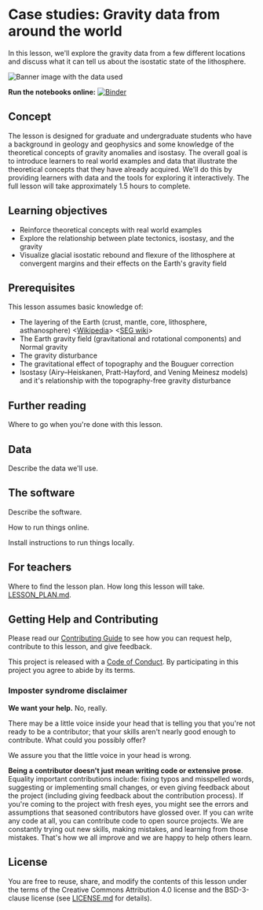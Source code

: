 # Case studies: Gravity data from around the world

In this lesson, we'll explore the gravity data from a few different locations
and discuss what it can tell us about the isostatic state of the lithosphere.

![Banner image with the data used]()


**Run the notebooks online:** [![Binder](https://mybinder.org/badge.svg)](https://mybinder.org/v2/gh/GeophysicsLibrary/gravity-case-studies/master?filepath=notebooks%2Findex.ipynb)


## Concept

The lesson is designed for graduate and undergraduate students who have a
background in geology and geophysics and some knowledge of the theoretical
concepts of gravity anomalies and isostasy.
The overall goal is to introduce learners to real world examples and data that
illustrate the theoretical concepts that they have already acquired.
We'll do this by providing learners with data and the tools for exploring it
interactively.
The full lesson will take approximately 1.5 hours to complete.


## Learning objectives

* Reinforce theoretical concepts with real world examples
* Explore the relationship between plate tectonics, isostasy, and the gravity
* Visualize glacial isostatic rebound and flexure of the lithosphere at
  convergent margins and their effects on the Earth's gravity field


## Prerequisites

This lesson assumes basic knowledge of:

* The layering of the Earth (crust, mantle, core, lithosphere, asthanosphere)
  <[Wikipedia](https://en.wikipedia.org/wiki/Structure_of_the_Earth)>
  <[SEG wiki](https://wiki.seg.org/wiki/Layers_of_the_Earth)>
* The Earth gravity field (gravitational and rotational components) and Normal
  gravity
* The gravity disturbance
* The gravitational effect of topography and the Bouguer correction
* Isostasy (Airy–Heiskanen, Pratt-Hayford, and Vening Meinesz models) and it's
  relationship with the topography-free gravity disturbance


## Further reading

Where to go when you're done with this lesson.


## Data

Describe the data we'll use.


## The software

Describe the software.

How to run things online.

Install instructions to run things locally.


## For teachers

Where to find the lesson plan. How long this lesson will take.
[LESSON_PLAN.md](LESSON_PLAN.md).


## Getting Help and Contributing

Please read our [Contributing Guide](CONTRIBUTING.md) to see how you can request
help, contribute to this lesson, and give feedback.

This project is released with a [Code of Conduct](CODE_OF_CONDUCT.md). By
participating in this project you agree to abide by its terms.

### Imposter syndrome disclaimer

**We want your help.** No, really.

There may be a little voice inside your head that is telling you that you're
not ready to be a contributor; that your skills aren't nearly good enough to
contribute. What could you possibly offer?

We assure you that the little voice in your head is wrong.

**Being a contributor doesn't just mean writing code or extensive prose**.
Equality important contributions include: fixing typos and misspelled words,
suggesting or implementing small changes, or even giving feedback about the
project (including giving feedback about the contribution process). If you're
coming to the project with fresh eyes, you might see the errors and assumptions
that seasoned contributors have glossed over. If you can write any code at all,
you can contribute code to open source projects. We are constantly trying out
new skills, making mistakes, and learning from those mistakes. That's how we
all improve and we are happy to help others learn.


## License

You are free to reuse, share, and modify the contents of this lesson under the
terms of the Creative Commons Attribution 4.0 license and the BSD-3-clause
license (see [LICENSE.md](LICENSE.md) for details).
